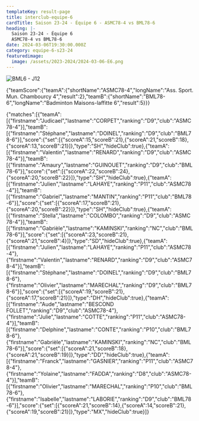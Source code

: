 ```yaml
---
templateKey: result-page
title: interclub-equipe-6
cardTitle: Saison 23-24 - Équipe 6 - ASMC78-4 vs BML78-6 
heading: |-
  Saison 23-24 - Équipe 6
  ASMC78-4 vs BML78-6
date: 2024-03-06T19:30:00.000Z
category: equipe-6-s23-24
featuredimage:
  image: /assets/2023-2024/2024-03-06-E6.png
---
```

![](/assets/2023-2024/2024-03-06-E6.png "BML6 - J12")

<teamscoreboard>{"teamScore":{"teamA":{"shortName":"ASMC78-4","longName":"Ass. Sport. Mun. Chambourcy 4","result":2},"teamB":{"shortName":"BML78-6","longName":"Badminton Maisons-laffitte 6","result":5}}}</teamscoreboard>

<scoreboard>{"matches":[{"teamA":[{"firstname":"Judicael","lastname":"CORPET","ranking":"D9","club":"ASMC78-4"}],"teamB":[{"firstname":"Stéphane","lastname":"DOINEL","ranking":"D9","club":"BML78-6"}],"score":{"set":[{"scoreA":15,"scoreB":21},{"scoreA":21,"scoreB":18},{"scoreA":13,"scoreB":21}]},"type":"SH","hideClub":true},{"teamA":[{"firstname":"Valentin","lastname":"RENARD","ranking":"D9","club":"ASMC78-4"}],"teamB":[{"firstname":"Amaury","lastname":"GUINOUET","ranking":"D9","club":"BML78-6"}],"score":{"set":[{"scoreA":22,"scoreB":24},{"scoreA":20,"scoreB":22}]},"type":"SH","hideClub":true},{"teamA":[{"firstname":"Julien","lastname":"LAHAYE","ranking":"P11","club":"ASMC78-4"}],"teamB":[{"firstname":"Gabriel","lastname":"MANTIN","ranking":"P11","club":"BML78-6"}],"score":{"set":[{"scoreA":17,"scoreB":21},{"scoreA":20,"scoreB":22}]},"type":"SH","hideClub":true},{"teamA":[{"firstname":"Stella","lastname":"COLOMBO","ranking":"D9","club":"ASMC78-4"}],"teamB":[{"firstname":"Gabrièle","lastname":"KAMINSKI","ranking":"NC","club":"BML78-6"}],"score":{"set":[{"scoreA":23,"scoreB":21},{"scoreA":21,"scoreB":4}]},"type":"SD","hideClub":true},{"teamA":[{"firstname":"Julien","lastname":"LAHAYE","ranking":"P11","club":"ASMC78-4"},{"firstname":"Valentin","lastname":"RENARD","ranking":"D9","club":"ASMC78-4"}],"teamB":[{"firstname":"Stéphane","lastname":"DOINEL","ranking":"D9","club":"BML78-6"},{"firstname":"Olivier","lastname":"MARECHAL","ranking":"D9","club":"BML78-6"}],"score":{"set":[{"scoreA":19,"scoreB":21},{"scoreA":17,"scoreB":21}]},"type":"DH","hideClub":true},{"teamA":[{"firstname":"Aude","lastname":"BESCOND FOLLET","ranking":"D9","club":"ASMC78-4"},{"firstname":"Julie","lastname":"COTTE","ranking":"P11","club":"ASMC78-4"}],"teamB":[{"firstname":"Delphine","lastname":"CONTE","ranking":"P10","club":"BML78-6"},{"firstname":"Gabrièle","lastname":"KAMINSKI","ranking":"NC","club":"BML78-6"}],"score":{"set":[{"scoreA":21,"scoreB":18},{"scoreA":21,"scoreB":19}]},"type":"DD","hideClub":true},{"teamA":[{"firstname":"Franck","lastname":"GASNIER","ranking":"P11","club":"ASMC78-4"},{"firstname":"Yolaine","lastname":"FADDA","ranking":"D8","club":"ASMC78-4"}],"teamB":[{"firstname":"Olivier","lastname":"MARECHAL","ranking":"P10","club":"BML78-6"},{"firstname":"Isabelle","lastname":"LABORIE","ranking":"D9","club":"BML78-6"}],"score":{"set":[{"scoreA":21,"scoreB":14},{"scoreA":14,"scoreB":21},{"scoreA":19,"scoreB":21}]},"type":"MX","hideClub":true}]}</scoreboard>